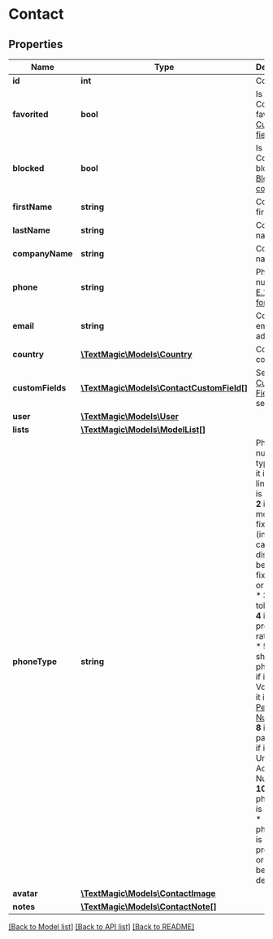 # Contact

## Properties
Name | Type | Description | Notes
------------ | ------------- | ------------- | -------------
**id** | **int** | Contact ID. | 
**favorited** | **bool** | Is the Contact favorite? [Custom fields list](http://docs.textmagictesting.com/#operation/getFavorites). | 
**blocked** | **bool** | Is the Contact blocked? [Blocked contacts](http://docs.textmagictesting.com/#operation/getBlockedContacts). | 
**firstName** | **string** | Contact first name. | 
**lastName** | **string** | Contact last name. | 
**companyName** | **string** | Company name. | 
**phone** | **string** | Phone number in [E.164 format](https://en.wikipedia.org/wiki/E.164). | 
**email** | **string** | Contact email address. | 
**country** | [**\TextMagic\Models\Country**](Country.md) | Contact country. | 
**customFields** | [**\TextMagic\Models\ContactCustomField[]**](ContactCustomField.md) | See the [Custom Fields](http://docs.textmagictesting.com/#tag/Custom-Fields) section. | 
**user** | [**\TextMagic\Models\User**](User.md) |  | 
**lists** | [**\TextMagic\Models\ModelList[]**](ModelList.md) |  | 
**phoneType** | **string** | Phone number type: * **0** if it is fixed-line; * **1** if it is mobile; * **2** if it is mobile or fixed-line (in case we cannot distingush between fixed-line or mobile); * **3** if it is toll-free; * **4** if it is a premium rate phone; * **5** if it is a shared cost phone; * **6** if it is a VoIP; * **7** if it is a [Personal Number](); * **8** if it is a pager; * **9** if it is a Universal Access Number; * **10** if the phone type is unknown; * **-1** if the phone type is not yet processed or cannot be determined. | 
**avatar** | [**\TextMagic\Models\ContactImage**](ContactImage.md) |  | 
**notes** | [**\TextMagic\Models\ContactNote[]**](ContactNote.md) |  | 

[[Back to Model list]](../README.md#documentation-for-models) [[Back to API list]](../README.md#documentation-for-api-endpoints) [[Back to README]](../README.md)


